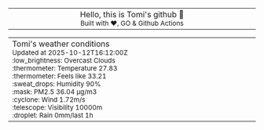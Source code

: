 
<div align="center">
<table>
<tbody>
<td align="center">
<img width="2000" height="0"><br>
Hello, this is Tomi's github 👋<br>
<sup>Built with ❤️, GO & Github Actions</sup><br>
<img width="2000" height="0">
</td>
</tbody>
</table>
</div>
<table>
<tbody>
<td align="left">
<img width="2000" height="0"><br>
Tomi's weather conditions<br>
<sup>Updated at 2025-10-12T16:12:00Z</sup><br>
<sup>:low_brightness: Overcast Clouds</sup><br>
<sup>:thermometer: Temperature 27.83 </sup><br>
<sup>:thermometer: Feels like 33.21</sup><br>
<sup>:sweat_drops: Humidity 90%</sup><br>
<sup>:mask: PM2.5 36.04 μg/m3</sup><br>
<sup>:cyclone: Wind 1.72m/s </sup><br>
<sup>:telescope: Visibility 10000m </sup><br>
<sup>:droplet: Rain 0mm/last 1h </sup><br>
<img width="2000" height="0">
</td>
<td align="left">
<img width="2000" height="0"><br>
<br>
<img width="2000" height="0">
</td>
</tbody>
</table>
</div>
    